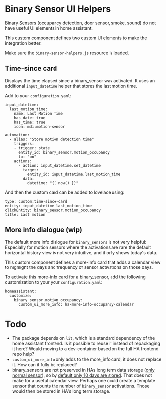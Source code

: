# Binary Sensor UI Helpers

[Binary Sensors](https://www.home-assistant.io/integrations/binary_sensor/) (occupancy detection, door sensor, smoke, sound) do not have useful UI elements in home assistant. 

This custom component defines two custom UI elements to make the integration better.

Make sure the `binary-sensor-helpers.js` resource is loaded.

## Time-since card

Displays the time elapsed since a binary_sensor was activated. It uses an additional `input_datetime` helper that stores the last motion time.


Add to your `configuration.yaml`:
```
input_datetime:
  last_motion_time:
    name: Last Motion Time
    has_date: true
    has_time: true
    icon: mdi:motion-sensor

automation:
  - alias: "Store motion detection time"
    triggers:
    - trigger: state
      entity_id: binary_sensor.motion_occupancy
      to: "on"
    actions:
      - action: input_datetime.set_datetime
        target:
          entity_id: input_datetime.last_motion_time
        data:
          datetime: "{{ now() }}"
```

And then the custom card can be added to lovelace using: 

```
type: custom:time-since-card
entity: input_datetime.last_motion_time
clickEntity: binary_sensor.motion_occupancy
title: Last motion
```

## More info dialogue (wip)

The default more info dialogue for `binary_sensors` is not very helpful: Especially for motion sensors where the activations are rare the default horizontal history view is not very intuitive, and it only shows today's data.

This custom component defines a more-info card that adds a calendar view to highlight the days and frequency of sensor activations on those days. 

To activate this more-info card for a binary_sensor, add the following customization to your your `configuration.yaml`:

```
homeassistant:
  customize:
    binary_sensor.motion_occupancy:
      custom_ui_more_info: ha-more-info-occupancy-calendar
```

# Todo
- The package depends on `lit`, which is a standard dependency of the home assistant frontend. Is it possible to reuse it instead of repackaging it here? Would moving to a dev-container based on the full HA frontend repo help?
- `custom_ui_more_info` only adds to the more_info card, it does not replace it. How can it fully be replaced?
- binary_sensors are not preserved in HAs long term data storage ([only normal sensor](https://developers.home-assistant.io/docs/core/entity/sensor/#long-term-statistics)), so by [default only 10 days are stored](https://www.home-assistant.io/integrations/recorder/#purge_keep_days). That does not make for a useful calendar view. Perhaps one could create a template sensor that counts the number of `binary_sensor` activations. Those would then be stored in HA's long term storage.

